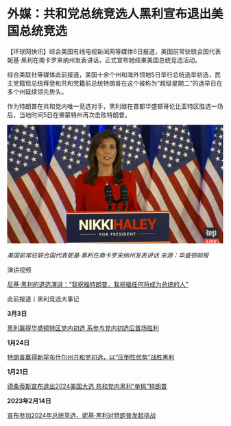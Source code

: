 # 外媒：共和党总统竞选人黑利宣布退出美国总统竞选

【环球网快讯】综合美国有线电视新闻网等媒体6日报道，美国前常驻联合国代表妮基·黑利在南卡罗来纳州发表讲话，正式宣布她结束美国总统竞选活动。

综合美联社等媒体此前报道，美国十余个州和海外领地5日举行总统选举初选，民主党籍现总统拜登和共和党籍前总统特朗普在这个被称为“超级星期二”的选举日在多个州延续领先势头。

作为特朗普在共和党内唯一竞选对手，黑利继在首都华盛顿哥伦比亚特区胜选一场后，当地时间5日在佛蒙特州再次击败特朗普。

![5d243bbda92d993e059f67af87d40bfa.jpg](https://raw.githubusercontent.com/qqhsx/qqnews_image/main/2024/03/06/外媒：共和党总统竞选人黑利宣布退出美国总统竞选/5d243bbda92d993e059f67af87d40bfa.jpg)

_美国前常驻联合国代表妮基·黑利在南卡罗来纳州发表讲话 来源：华盛顿邮报_

演讲视频

[尼基·黑利的退选演讲：“我祝福特朗普，我祝福任何将成为总统的人”](https://news.qq.com/rain/a/20240306V0AHD900)

此前报道丨黑利竞选大事记

**3月3日**

[黑利赢得华盛顿特区党内初选 系参与党内初选后首场胜利 ](https://news.qq.com/rain/a/20240304A02FY800)

**1月24日**

[特朗普赢得新罕布什尔州共和党初选，以“压倒性优势”战胜黑利 ](https://news.qq.com/rain/a/20240124A02U9V00)

**1月21日**

[德桑蒂斯宣布退出2024美国大选 共和党内黑利“单挑”特朗普 ](https://news.qq.com/rain/a/20240122V00VWX00)

**2023年2月14日**

[宣布参加2024年总统竞选，妮基·黑利对特朗普发起挑战 ](https://news.qq.com/rain/a/20230215A0101P00)

